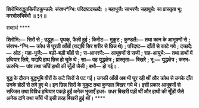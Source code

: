 **शिरोभिरुद्धूतकिरीटकुण्डलै:** **संरश्भ²ग्भि: परिदष्टदच्छदै: ।** **महाभुजै: साभरणै: सहायुधै:** **सा प्रास्तृता भू: करभोरुभिर्बभौ ॥ ३९॥** 

शब्दार्थ **** 

**शिरोभि:—** **सिरों से** **; उद्धूत—** **पृथक्, फैली हुई** **; किरीट—** **मुकुट** **; कुण्डलै:—** **तथा कान के आभूषणों से** **; संरश्भ-²ग्भि:—** **क्रोध** **से घूरती आँखें (यद्यपि सिर शरीर से छिन्न थे)** **; परिदष्ट—** **दाँतों से काटे गये** **; दच्छदै:—** **ओठ** **; महा-भुजै:—** **बड़ी-बड़ी बाँहों से** **;** **स-आभरणै:—** **आभूषणों से सजी** **; सह-आयुधै:—** **तथा हाथों में हथियार लिये, यद्यपि हाथ छिन्न हो चुके थे** **; सा—** **वह** **युद्धक्षेत्र** **; प्रास्तृता—** **बिखरे** **; भू:—** **युद्धक्षेत्र** **; करभ-ऊरुभि:—** **पांव तथा जाँघें हाथी की सूँड़ों जैसी** **; बभौ—** **हो गई।** **.** 

**युद्ध के दौरान युद्धभूमि वीरों के कटे सिरों से पट गई। उनकी आँखें अब भी घूर रही थीं** **और क्रोध से उनके दाँत उनके होठों से लगे हुए थे। इन छिन्न सिरों के मुकुट तथा कुण्डल बिखर** **गये थे। इसी प्रकार आभूषणों से सज्जित तथा विविध हथियार पकड़े हुईं अनेक भुजाएँ इधर-** **उधर बिखरी पड़ी थीं और हाथी की सूँडों जैसे अनेक टांगे तथा जाँघें भी इसी तरह बिखरी हुई** **थीं।** **** 